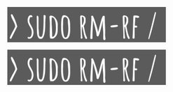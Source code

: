 [![Header](https://github.com/vjohniqv/vjohniqv/blob/main/assets/%D0%A1%D0%BD%D0%B8%D0%BC%D0%BE%D0%BA%20%D1%8D%D0%BA%D1%80%D0%B0%D0%BD%D0%B0%202022-10-05%20192529.png)](https://github.com/vjohniqv)


	
<img src="https://github.com/vjohniqv/vjohniqv/blob/main/assets/%D0%A1%D0%BD%D0%B8%D0%BC%D0%BE%D0%BA%20%D1%8D%D0%BA%D1%80%D0%B0%D0%BD%D0%B0%202022-10-05%20192529.png" alt="Header" class="center-img" />